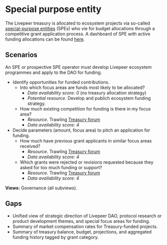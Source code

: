 # Special purpose entity

The Livepeer treasury is allocated to ecosystem projects via so-called [special-purpose entities](https://github.com/livepeer/LIPs/blob/master/LIPs/LIP-90.md) (SPEs) who vie for budget allocations through a competitive grant application process. A dashboard of SPE with active funding allocations can be found [here](https://gap.karmahq.xyz/community/livepeer).

## Scenarios

An SPE or prospective SPE operator must develop Livepeer ecosystem programmes and apply to the DAO for funding.

* Identify opportunities for funded contributions.
  * Into which focus areas are funds most likely to be allocated?
    * *Data availability score: 0* (no treasury allocation strategy)
    * *Potential resource.* Develop and publich ecosystem funding strategy.
  * How much existing competition for funding is there in my focus area?
    * *Resource.* Trawling [Treasury forum](https://forum.livepeer.org/c/treasury/18)
    * *Data availability score: 4*
* Decide parameters (amount, focus area) to pitch an application for funding.
  * How much have previous grant applicants in similar focus areas received?
    * *Resource.* Trawling [Treasury forum](https://forum.livepeer.org/c/treasury/18)
    * *Data availability score: 4*
  * Which grants were rejected or revisions requested because they asked for too much funding or support?
    * *Resource.* Trawling [Treasury forum](https://forum.livepeer.org/c/treasury/18)
    * *Data availability score: 4*

**Views:** Governance (all subviews).

## Gaps

* Unified view of strategic direction of Livepeer DAO, protocol research or product development themes, and special focus areas for funding.
* Summary of market compensation rates for Treasury-funded projects.
* Summary of treasury balance, budget, projections, and aggregated funding history tagged by grant category.

